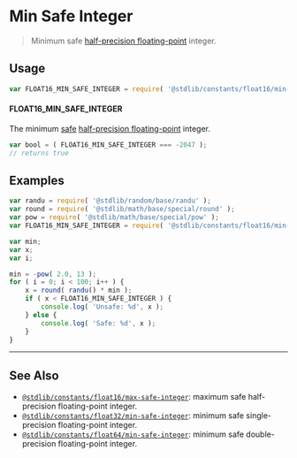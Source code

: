 <!--

@license Apache-2.0

Copyright (c) 2018 The Stdlib Authors.

Licensed under the Apache License, Version 2.0 (the "License");
you may not use this file except in compliance with the License.
You may obtain a copy of the License at

   http://www.apache.org/licenses/LICENSE-2.0

Unless required by applicable law or agreed to in writing, software
distributed under the License is distributed on an "AS IS" BASIS,
WITHOUT WARRANTIES OR CONDITIONS OF ANY KIND, either express or implied.
See the License for the specific language governing permissions and
limitations under the License.

-->

# Min Safe Integer

> Minimum safe [half-precision floating-point][half-precision-floating-point-format] integer.

<section class="usage">

## Usage

```javascript
var FLOAT16_MIN_SAFE_INTEGER = require( '@stdlib/constants/float16/min-safe-integer' );
```

#### FLOAT16_MIN_SAFE_INTEGER

The minimum [safe][safe-integers] [half-precision floating-point][half-precision-floating-point-format] integer.

```javascript
var bool = ( FLOAT16_MIN_SAFE_INTEGER === -2047 );
// returns true
```

</section>

<!-- /.usage -->

<section class="examples">

## Examples

<!-- eslint no-undef: "error" -->

```javascript
var randu = require( '@stdlib/random/base/randu' );
var round = require( '@stdlib/math/base/special/round' );
var pow = require( '@stdlib/math/base/special/pow' );
var FLOAT16_MIN_SAFE_INTEGER = require( '@stdlib/constants/float16/min-safe-integer' );

var min;
var x;
var i;

min = -pow( 2.0, 13 );
for ( i = 0; i < 100; i++ ) {
    x = round( randu() * min );
    if ( x < FLOAT16_MIN_SAFE_INTEGER ) {
        console.log( 'Unsafe: %d', x );
    } else {
        console.log( 'Safe: %d', x );
    }
}
```

</section>

<!-- /.examples -->

<!-- Section for related `stdlib` packages. Do not manually edit this section, as it is automatically populated. -->

<section class="related">

* * *

## See Also

-   [`@stdlib/constants/float16/max-safe-integer`][@stdlib/constants/float16/max-safe-integer]: maximum safe half-precision floating-point integer.
-   [`@stdlib/constants/float32/min-safe-integer`][@stdlib/constants/float32/min-safe-integer]: minimum safe single-precision floating-point integer.
-   [`@stdlib/constants/float64/min-safe-integer`][@stdlib/constants/float64/min-safe-integer]: minimum safe double-precision floating-point integer.

</section>

<!-- /.related -->

<!-- Section for all links. Make sure to keep an empty line after the `section` element and another before the `/section` close. -->

<section class="links">

[safe-integers]: http://www.2ality.com/2013/10/safe-integers.html

[half-precision-floating-point-format]: https://en.wikipedia.org/wiki/Half-precision_floating-point_format

<!-- <related-links> -->

[@stdlib/constants/float16/max-safe-integer]: https://github.com/stdlib-js/stdlib/tree/develop/lib/node_modules/%40stdlib/constants/float16/max-safe-integer

[@stdlib/constants/float32/min-safe-integer]: https://github.com/stdlib-js/stdlib/tree/develop/lib/node_modules/%40stdlib/constants/float32/min-safe-integer

[@stdlib/constants/float64/min-safe-integer]: https://github.com/stdlib-js/stdlib/tree/develop/lib/node_modules/%40stdlib/constants/float64/min-safe-integer

<!-- </related-links> -->

</section>

<!-- /.links -->
